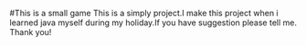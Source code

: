 #This is a small game
This is a simply project.I make this project when i learned java myself during my holiday.If you have suggestion please tell me. Thank you! 